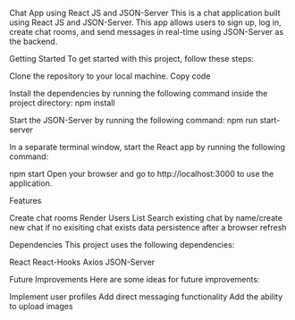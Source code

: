 Chat App using React JS and JSON-Server
This is a chat application built using React JS and JSON-Server. This app allows users to sign up, log in, create chat rooms, and send messages in real-time using JSON-Server as the backend.

Getting Started
To get started with this project, follow these steps:

Clone the repository to your local machine.
Copy code

Install the dependencies by running the following command inside the project directory:
npm install

Start the JSON-Server by running the following command:
npm run start-server

In a separate terminal window, start the React app by running the following command:

npm start
Open your browser and go to http://localhost:3000 to use the application.

Features

Create chat rooms
Render Users List
Search existing chat by name/create new chat if no exisiting chat exists
data persistence after a browser refresh

Dependencies
This project uses the following dependencies:

React
React-Hooks
Axios
JSON-Server

Future Improvements
Here are some ideas for future improvements:

Implement user profiles
Add direct messaging functionality
Add the ability to upload images
